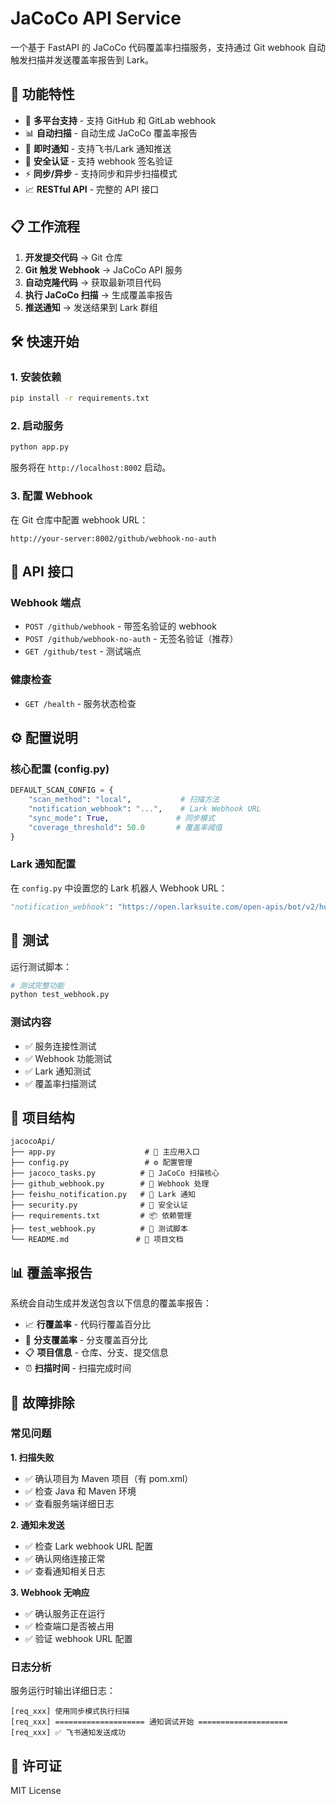 # JaCoCo API Service

一个基于 FastAPI 的 JaCoCo 代码覆盖率扫描服务，支持通过 Git webhook 自动触发扫描并发送覆盖率报告到 Lark。

## 🚀 功能特性

- 🔄 **多平台支持** - 支持 GitHub 和 GitLab webhook
- 📊 **自动扫描** - 自动生成 JaCoCo 覆盖率报告
- 🔔 **即时通知** - 支持飞书/Lark 通知推送
- 🔐 **安全认证** - 支持 webhook 签名验证
- ⚡ **同步/异步** - 支持同步和异步扫描模式
- 📈 **RESTful API** - 完整的 API 接口

## 📋 工作流程

1. **开发提交代码** → Git 仓库
2. **Git 触发 Webhook** → JaCoCo API 服务
3. **自动克隆代码** → 获取最新项目代码
4. **执行 JaCoCo 扫描** → 生成覆盖率报告
5. **推送通知** → 发送结果到 Lark 群组

## 🛠️ 快速开始

### 1. 安装依赖

```bash
pip install -r requirements.txt
```

### 2. 启动服务

```bash
python app.py
```

服务将在 `http://localhost:8002` 启动。

### 3. 配置 Webhook

在 Git 仓库中配置 webhook URL：
```
http://your-server:8002/github/webhook-no-auth
```

## 📡 API 接口

### Webhook 端点
- `POST /github/webhook` - 带签名验证的 webhook
- `POST /github/webhook-no-auth` - 无签名验证（推荐）
- `GET /github/test` - 测试端点

### 健康检查
- `GET /health` - 服务状态检查

## ⚙️ 配置说明

### 核心配置 (config.py)

```python
DEFAULT_SCAN_CONFIG = {
    "scan_method": "local",           # 扫描方法
    "notification_webhook": "...",    # Lark Webhook URL
    "sync_mode": True,               # 同步模式
    "coverage_threshold": 50.0       # 覆盖率阈值
}
```

### Lark 通知配置

在 `config.py` 中设置您的 Lark 机器人 Webhook URL：
```python
"notification_webhook": "https://open.larksuite.com/open-apis/bot/v2/hook/YOUR_WEBHOOK_ID"
```

## 🧪 测试

运行测试脚本：

```bash
# 测试完整功能
python test_webhook.py
```

### 测试内容
- ✅ 服务连接性测试
- ✅ Webhook 功能测试
- ✅ Lark 通知测试
- ✅ 覆盖率扫描测试

## 📁 项目结构

```
jacocoApi/
├── app.py                    # 🚀 主应用入口
├── config.py                 # ⚙️ 配置管理
├── jacoco_tasks.py          # 🔧 JaCoCo 扫描核心
├── github_webhook.py        # 🔗 Webhook 处理
├── feishu_notification.py   # 📱 Lark 通知
├── security.py              # 🔐 安全认证
├── requirements.txt         # 📦 依赖管理
├── test_webhook.py          # 🧪 测试脚本
└── README.md               # 📖 项目文档
```

## 📊 覆盖率报告

系统会自动生成并发送包含以下信息的覆盖率报告：
- 📈 **行覆盖率** - 代码行覆盖百分比
- 🌿 **分支覆盖率** - 分支覆盖百分比
- 📋 **项目信息** - 仓库、分支、提交信息
- ⏰ **扫描时间** - 扫描完成时间

## 🔧 故障排除

### 常见问题

**1. 扫描失败**
- ✅ 确认项目为 Maven 项目（有 pom.xml）
- ✅ 检查 Java 和 Maven 环境
- ✅ 查看服务端详细日志

**2. 通知未发送**
- ✅ 检查 Lark webhook URL 配置
- ✅ 确认网络连接正常
- ✅ 查看通知相关日志

**3. Webhook 无响应**
- ✅ 确认服务正在运行
- ✅ 检查端口是否被占用
- ✅ 验证 webhook URL 配置

### 日志分析

服务运行时输出详细日志：
```
[req_xxx] 使用同步模式执行扫描
[req_xxx] ==================== 通知调试开始 ====================
[req_xxx] ✅ 飞书通知发送成功
```

## 📄 许可证

MIT License
